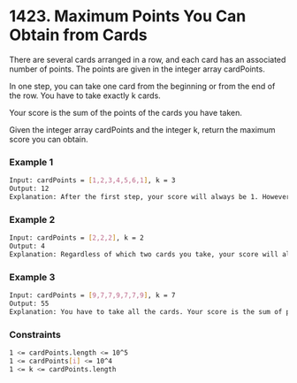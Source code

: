 # 1423. Maximum Points You Can Obtain from Cards

There are several cards arranged in a row, and each card has an associated number of points. The points are given in the integer array cardPoints.

In one step, you can take one card from the beginning or from the end of the row. You have to take exactly k cards.

Your score is the sum of the points of the cards you have taken.

Given the integer array cardPoints and the integer k, return the maximum score you can obtain.

### Example 1
```sh
Input: cardPoints = [1,2,3,4,5,6,1], k = 3
Output: 12
Explanation: After the first step, your score will always be 1. However, choosing the rightmost card first will maximize your total score. The optimal strategy is to take the three cards on the right, giving a final score of 1 + 6 + 5 = 12.
```

### Example 2
```sh
Input: cardPoints = [2,2,2], k = 2
Output: 4
Explanation: Regardless of which two cards you take, your score will always be 4.
```


### Example 3
```sh
Input: cardPoints = [9,7,7,9,7,7,9], k = 7
Output: 55
Explanation: You have to take all the cards. Your score is the sum of points of all cards.
```
### Constraints
```sh
1 <= cardPoints.length <= 10^5
1 <= cardPoints[i] <= 10^4
1 <= k <= cardPoints.length
```

